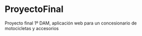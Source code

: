 # ProyectoFinal
Proyecto final 1º DAM, aplicación web para un concesionario de motocicletas y accesorios
